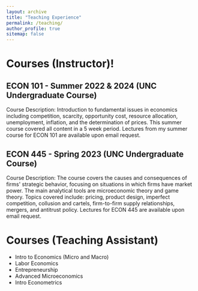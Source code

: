 ```yaml
---
layout: archive
title: "Teaching Experience"
permalink: /teaching/
author_profile: true
sitemap: false
---
```


<h1>Courses (Instructor)!</h1>

<!--
======
  {% include base_path %}
{% for post in site.teaching reversed %}
  {% include archive-single.html %}
{% endfor %}

-->

<h2>ECON 101 - Summer 2022 & 2024 (UNC Undergraduate Course)</h2>

<p>Course Description: Introduction to fundamental issues in economics including competition, scarcity, opportunity cost, resource allocation, unemployment, inflation, and the determination of prices. This summer course covered all content in a 5 week period. Lectures from my summer course for ECON 101 are available upon email request.</p>

<h2>ECON 445 - Spring 2023 (UNC Undergraduate Course)</h2>

<p>Course Description: The course covers the causes and consequences of firms' strategic behavior, focusing on situations in which firms have market power. The main analytical tools are microeconomic theory and game theory. Topics covered include: pricing, product design, imperfect competition, collusion and cartels, firm-to-firm supply relationships, mergers, and antitrust policy. Lectures for ECON 445 are available upon email request.</p>

<h1>Courses (Teaching Assistant)</h1>

* Intro to Economics (Micro and Macro)
* Labor Economics
* Entrepreneurship
* Advanced Microeconomics
* Intro Econometrics

